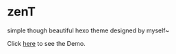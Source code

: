 # zenT

simple though beautiful hexo theme designed by myself~

Click [here](http://tangrui.win) to see the Demo.
